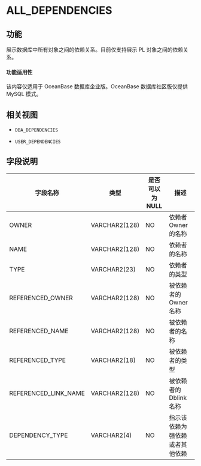 ALL_DEPENDENCIES 
=====================================

功能 
-----------------------

展示数据库中所有对象之间的依赖关系。目前仅支持展示 PL 对象之间的依赖关系。

  <main id="notice" >
    <h4>功能适用性</h4>
    <p>该内容仅适用于 OceanBase 数据库企业版。OceanBase 数据库社区版仅提供 MySQL 模式。</p>
  </main>

相关视图 
-------------------------

* `DBA_DEPENDENCIES`

  

* `USER_DEPENDENCIES`

  




字段说明 
-------------------------



|       **字段名称**       |    **类型**     | **是否可以为 NULL** |     **描述**      |
|----------------------|---------------|----------------|-----------------|
| OWNER                | VARCHAR2(128) | NO             | 依赖者 Owner 的名称   |
| NAME                 | VARCHAR2(128) | NO             | 依赖者的名称          |
| TYPE                 | VARCHAR2(23)  | NO             | 依赖者的类型          |
| REFERENCED_OWNER     | VARCHAR2(128) | NO             | 被依赖者的 Owner 名称  |
| REFERENCED_NAME      | VARCHAR2(128) | NO             | 被依赖者的名称         |
| REFERENCED_TYPE      | VARCHAR2(18)  | NO             | 被依赖者的类型         |
| REFERENCED_LINK_NAME | VARCHAR2(128) | NO             | 被依赖者的 Dblink 名称 |
| DEPENDENCY_TYPE      | VARCHAR2(4)   | NO             | 指示该依赖为强依赖或者其他依赖 |



